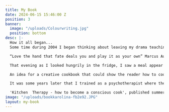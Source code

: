 ```yaml
---
title: My Book
date: 2024-06-15 15:46:00 Z
position: 3
banner:
  image: "/uploads/Colourwriting.jpg"
  position: bottom
desc: |-
  How it all began...
  Some time during 2004 I began thinking about leaving my drama teaching job amid the curriculum changes that were disastrous for me and my neurodiverse students.  Their creative abilities stunted by an outdated syllabus of dry text, unsuitable (in my opinion) for any secondary classroom but for my dyslexic students was a tragic waste.  My own experience of school where I found myself struggling to focus and constantly in trouble trickled down my spine.  I knew I needed a new career where I could be myself, honour and enhance the creative spirit and feel useful.

  “Love the hand that fate deals you and play it as your own” Marcus Aurelius

  That evening as I looked hungrily in the fridge, I saw a meal appear which I remember felt delicious.  As I followed the feeling of making a dinner with what one has to hand, I remembered playing cards as a small child into my teens, with my wonderful Great Grandmother.  Each hand you are dealt you must play as it is, and that is where the seasoning of fun, luck and creative resource ignite your potential.  The key nutrients in this pass time are presence and attention - engaging fully in the process, setting the natural practicality of the human spirit free.  Play is vital for life. It is how we learn to feed and care for ourselves after all.

  An idea for a creative cookbook that could show the reader how to cook with intuition and instinct began to simmer.  A pack of playing cards who became a set of recipes, each with a character who showed you how, when and why to cook them, was on the boil.  The various salts and seeds of my personal and professional life combined into what would follow the journey of becoming a conscious cook.  Drama teaching had shown me how to practice physical theatre, personifying objects and allowing them to speak, the vital role of creative confidence and how to reach our unique potential.  The essence of love in each meal we make, however small or grand, formed the foundation of this project.  By enjoying the process of putting imagination, play and appetite together in the kitchen, we create a recipe for life.

  It was some years later that I trained as a psychotherapist where the idea for the ‘cooking cure’ took shape and gave the creative cookbook a new dimension and direction.  My earlier studies in anthropology, my fascination with Carl Jung's depth psychology and philosophy now fed into the cookbook that you can delve into today.  It is a long and evolving story which I hope will come alive in your hands…

  'Kitchen  Therapy - how to become a conscious cook', published summer 2024 with Ortus Press, an imprint of Free Association Books, is available from Amazon, or contact me direct to arrange a signed copy!
image: "/uploads/bookkarolina-fb2e92.JPG"
layout: my-book
---
```


